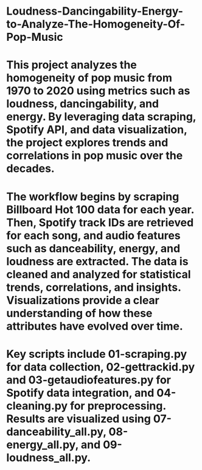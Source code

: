 # Loudness-Dancingability-Energy-to-Analyze-The-Homogeneity-Of-Pop-Music

# This project analyzes the homogeneity of pop music from 1970 to 2020 using metrics such as loudness, dancingability, and energy. By leveraging data scraping, Spotify API, and data visualization, the project explores trends and correlations in pop music over the decades.

# The workflow begins by scraping Billboard Hot 100 data for each year. Then, Spotify track IDs are retrieved for each song, and audio features such as danceability, energy, and loudness are extracted. The data is cleaned and analyzed for statistical trends, correlations, and insights. Visualizations provide a clear understanding of how these attributes have evolved over time.

# Key scripts include 01-scraping.py for data collection, 02-gettrackid.py and 03-getaudiofeatures.py for Spotify data integration, and 04-cleaning.py for preprocessing. Results are visualized using 07-danceability_all.py, 08-energy_all.py, and 09-loudness_all.py.
